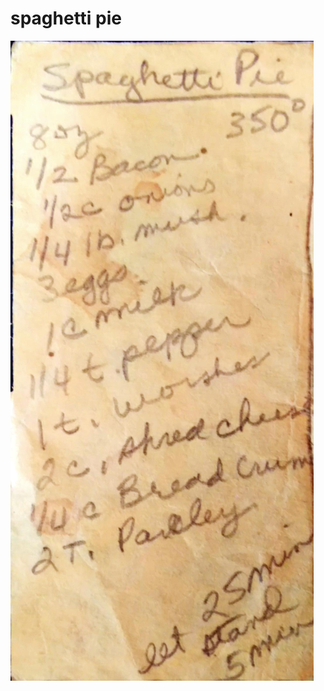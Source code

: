 spaghetti pie
======================================
![Original Recipe](./imgs/spaghetti_pie.jpg "Original Recipe ")
